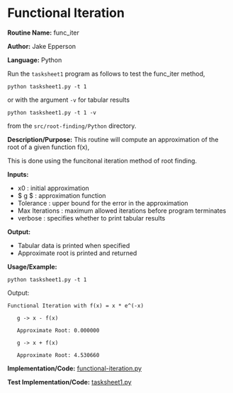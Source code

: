 # Functional Iteration

**Routine Name:** func_iter

**Author:** Jake Epperson

**Language:** Python

Run the `tasksheet1` program  as follows to test the func_iter method,

    python tasksheet1.py -t 1

or with the argument `-v` for tabular results

    python tasksheet1.py -t 1 -v

from the `src/root-finding/Python` directory.

**Description/Purpose:** This routine will compute an approximation of the root of a given function f(x),

This is done using the funcitonal iteration method of root finding.

**Inputs:**

- x0 : initial approximation
- $ g $ : approximation function
- Tolerance : upper bound for the error in the approximation
- Max Iterations : maximum allowed iterations before program terminates
- verbose : specifies whether to print tabular results

**Output:**

- Tabular data is printed when specified
- Approximate root is printed and returned

**Usage/Example:**

    python tasksheet1.py -t 1

Output:
```
Functional Iteration with f(x) = x * e^(-x)

   g -> x - f(x)

   Approximate Root: 0.000000

   g -> x + f(x)

   Approximate Root: 4.530660
```
**Implementation/Code:** [functional-iteration.py](../../src/root-finding/Python/functional_iteration.py)

**Test Implementation/Code:** [tasksheet1.py](../../src/root-finding/Python/tasksheet1.py)